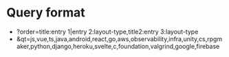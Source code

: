 # Query format

- ?order=title:entry 1|entry 2:layout-type,title2:entry 3:layout-type
- &qt=js,vue,ts,java,android,react,go,aws,observability,infra,unity,cs,rpgmaker,python,django,heroku,svelte,c,foundation,valgrind,google,firebase